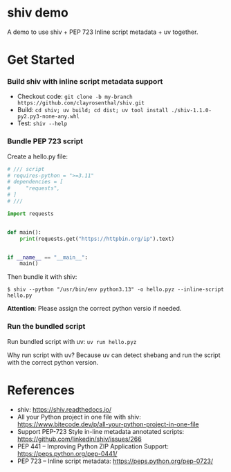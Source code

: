 shiv demo
============

A demo to use shiv + PEP 723 Inline script metadata + uv together.

# Get Started

### Build shiv with inline script metadata support

* Checkout code: `git clone -b my-branch https://github.com/clayrosenthal/shiv.git`
* Build: `cd shiv; uv build; cd dist; uv tool install ./shiv-1.1.0-py2.py3-none-any.whl`
* Test: `shiv --help`

### Bundle PEP 723 script

Create a hello.py file:

```python
# /// script
# requires-python = ">=3.11"
# dependencies = [
#     "requests",
# ]
# ///

import requests


def main():
    print(requests.get("https://httpbin.org/ip").text)


if __name__ == "__main__":
    main()
```

Then bundle it with shiv:

```shell
$ shiv --python "/usr/bin/env python3.13" -o hello.pyz --inline-script hello.py
```

**Attention**: Please assign the correct python versio if needed.

### Run the bundled script

Run bundled script with uv:  `uv run hello.pyz`

Why run script with uv? Because uv can detect shebang and run the script with the correct python version.

# References

* shiv: https://shiv.readthedocs.io/
* All your Python project in one file with shiv: https://www.bitecode.dev/p/all-your-python-project-in-one-file
* Support PEP-723 Style in-line metadata annotated scripts: https://github.com/linkedin/shiv/issues/266
* PEP 441 – Improving Python ZIP Application Support: https://peps.python.org/pep-0441/
* PEP 723 – Inline script metadata: https://peps.python.org/pep-0723/